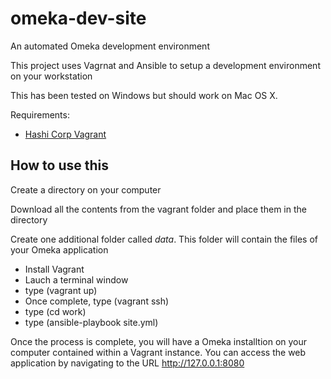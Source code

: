 # omeka-dev-site
An automated Omeka development environment

This project uses Vagrnat and Ansible to setup a development environment on your workstation

This has been tested on Windows but should work on Mac OS X. 

Requirements:
- [Hashi Corp Vagrant](https://www.vagrantup.com/downloads)

## How to use this

Create a directory on your computer

Download all the contents from the vagrant folder and place them in the directory

Create one additional folder called *data*. This folder will contain the files of your Omeka application

- Install Vagrant
- Lauch a terminal window
- type (vagrant up)
- Once complete, type (vagrant ssh)
- type (cd work)
- type (ansible-playbook site.yml)

Once the process is complete, you will have a Omeka installtion on your computer contained within a Vagrant instance. You can access the web application by navigating to the URL http://127.0.0.1:8080

